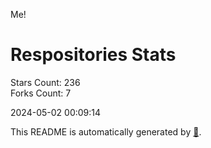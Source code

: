 Me!

# Respositories Stats
Stars Count: 236  
Forks Count: 7

2024-05-02 00:09:14  

This README is automatically generated by [🐰](https://github.com/rnitta/rnitta).
